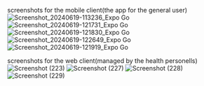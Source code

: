 

screenshots for the mobile client(the app for the general user)
![Screenshot_20240619-113236_Expo Go](https://github.com/user-attachments/assets/e819e099-1bcd-4b1d-a706-f9a5a667024e)
![Screenshot_20240619-121731_Expo Go](https://github.com/user-attachments/assets/66c85bcc-bfc4-4d54-98fa-05c6a7b09eea)
![Screenshot_20240619-121830_Expo Go](https://github.com/user-attachments/assets/36d6211c-4050-4e14-828b-1b5fe796688d)
![Screenshot_20240619-122649_Expo Go](https://github.com/user-attachments/assets/4611b5b2-2610-4b71-831c-34f82c7f6f05)
![Screenshot_20240619-121919_Expo Go](https://github.com/user-attachments/assets/c36baec4-0d48-445f-b0da-81dde7cbb093)

screenshots for the web client(managed by the health personells)
![Screenshot (223)](https://github.com/user-attachments/assets/e7f5d100-3610-4f2c-9ec2-ddbe0ce229b3)
![Screenshot (227)](https://github.com/user-attachments/assets/f1a0959f-6506-41eb-8c3e-de4b0a1cabb0)
![Screenshot (228)](https://github.com/user-attachments/assets/4be19775-192c-404d-bc67-c56832a05ab1)
![Screenshot (229)](https://github.com/user-attachments/assets/46494e69-813b-43d6-89a9-af504ce8af5f)

